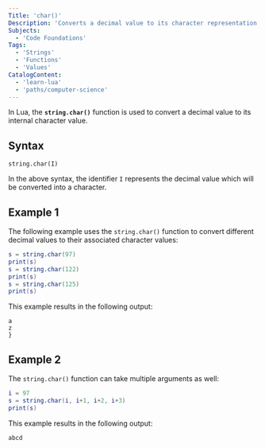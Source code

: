 ```yaml
---
Title: 'char()'
Description: 'Converts a decimal value to its character representation.'
Subjects:
  - 'Code Foundations'
Tags:
  - 'Strings'
  - 'Functions'
  - 'Values'
CatalogContent:
  - 'learn-lua'
  - 'paths/computer-science'
---
```


In Lua, the **`string.char()`** function is used to convert a decimal value to its internal character value.

## Syntax

```pseudo
string.char(I)
```

In the above syntax, the identifier `I` represents the decimal value which will be converted into a character.

## Example 1

The following example uses the `string.char()` function to convert different decimal values to their associated character values:

```lua
s = string.char(97)
print(s)
s = string.char(122)
print(s)
s = string.char(125)
print(s)
```

This example results in the following output:

```shell
a
z
}
```

## Example 2

The `string.char()` function can take multiple arguments as well:

```lua
i = 97
s = string.char(i, i+1, i+2, i+3)
print(s)
```

This example results in the following output:

```shell
abcd
```
